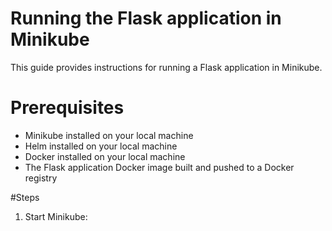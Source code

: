 # Running the Flask application in Minikube

This guide provides instructions for running a Flask application in Minikube.

# Prerequisites
* Minikube installed on your local machine
* Helm installed on your local machine
* Docker installed on your local machine
* The Flask application Docker image built and pushed to a Docker registry

#Steps

1. Start Minikube:
```minikube start
```


